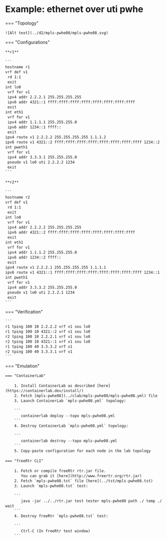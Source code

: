 # Example: ethernet over uti pwhe

=== "Topology"

    ![Alt text](../d2/mpls-pwhe08/mpls-pwhe08.svg)

=== "Configurations"

    **r1**

    ```
    hostname r1
    vrf def v1
     rd 1:1
     exit
    int lo0
     vrf for v1
     ipv4 addr 2.2.2.1 255.255.255.255
     ipv6 addr 4321::1 ffff:ffff:ffff:ffff:ffff:ffff:ffff:ffff
     exit
    int eth1
     vrf for v1
     ipv4 addr 1.1.1.1 255.255.255.0
     ipv6 addr 1234::1 ffff::
     exit
    ipv4 route v1 2.2.2.2 255.255.255.255 1.1.1.2
    ipv6 route v1 4321::2 ffff:ffff:ffff:ffff:ffff:ffff:ffff:ffff 1234::2
    int pweth1
     vrf for v1
     ipv4 addr 3.3.3.1 255.255.255.0
     pseudo v1 lo0 uti 2.2.2.2 1234
     exit
    ```

    **r2**

    ```
    hostname r2
    vrf def v1
     rd 1:1
     exit
    int lo0
     vrf for v1
     ipv4 addr 2.2.2.2 255.255.255.255
     ipv6 addr 4321::2 ffff:ffff:ffff:ffff:ffff:ffff:ffff:ffff
     exit
    int eth1
     vrf for v1
     ipv4 addr 1.1.1.2 255.255.255.0
     ipv6 addr 1234::2 ffff::
     exit
    ipv4 route v1 2.2.2.1 255.255.255.255 1.1.1.1
    ipv6 route v1 4321::1 ffff:ffff:ffff:ffff:ffff:ffff:ffff:ffff 1234::1
    int pweth1
     vrf for v1
     ipv4 addr 3.3.3.2 255.255.255.0
     pseudo v1 lo0 uti 2.2.2.1 1234
     exit
    ```

=== "Verification"

    ```
    r1 tping 100 10 2.2.2.2 vrf v1 sou lo0
    r1 tping 100 10 4321::2 vrf v1 sou lo0
    r2 tping 100 10 2.2.2.1 vrf v1 sou lo0
    r2 tping 100 10 4321::1 vrf v1 sou lo0
    r1 tping 100 40 3.3.3.2 vrf v1
    r2 tping 100 40 3.3.3.1 vrf v1
    ```

=== "Emulation"

    === "ContainerLab"

        1. Install ContainerLab as described [here](https://containerlab.dev/install/)  
        2. Fetch [mpls-pwhe08](../clab/mpls-pwhe08/mpls-pwhe08.yml) file  
        3. Launch ContainerLab `mpls-pwhe08.yml` topology:  

        ```
           containerlab deploy --topo mpls-pwhe08.yml  
        ```
        4. Destroy ContainerLab `mpls-pwhe08.yml` topology:  

        ```
           containerlab destroy --topo mpls-pwhe08.yml  
        ```
        5. Copy-paste configuration for each node in the lab topology

    === "freeRtr CLI"

        1. Fetch or compile freeRtr rtr.jar file.  
           You can grab it [here](http://www.freertr.org/rtr.jar)  
        2. Fetch `mpls-pwhe08.tst` file [here](../tst/mpls-pwhe08.tst)  
        3. Launch `mpls-pwhe08.tst` test:  

        ```
           java -jar ../../rtr.jar test tester mpls-pwhe08 path ./ temp ./ wait
        ```
        4. Destroy freeRtr `mpls-pwhe08.tst` test:  

        ```
           Ctrl-C (In freeRtr test window)
        ```

